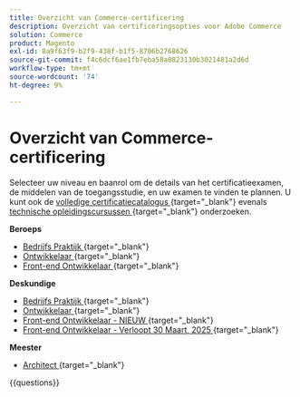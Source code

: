 ```yaml
---
title: Overzicht van Commerce-certificering
description: Overzicht van certificeringsopties voor Adobe Commerce
solution: Commerce
product: Magento
exl-id: 8a9f63f9-b2f9-438f-b1f5-8706b2768626
source-git-commit: f4c6dcf6ae1fb7eba58a0823130b3021481a2d6d
workflow-type: tm+mt
source-wordcount: '74'
ht-degree: 9%

---
```


# Overzicht van Commerce-certificering

Selecteer uw niveau en baanrol om de details van het certificatieexamen, de middelen van de toegangsstudie, en uw examen te vinden te plannen. U kunt ook de [ volledige certificatiecatalogus ](https://certification.adobe.com/certifications) {target="_blank"} evenals [ technische opleidingscursussen ](https://certification.adobe.com/courses/?/courses) {target="_blank"} onderzoeken.

**Beroeps**

* [ Bedrijfs Praktijk ](https://certification.adobe.com/certification/business-practitioner-professional) {target="_blank"} <!--AD0-E712-->
* [ Ontwikkelaar ](https://certification.adobe.com/certification/adobe-commerce-developer-professional-v2) {target="_blank"} <!--AD0-E724-->
* [ Front-end Ontwikkelaar ](https://certification.adobe.com/certification/front-end-developer-professional) {target="_blank"} <!--AD0-E721-->

**Deskundige**

* [ Bedrijfs Praktijk ](https://certification.adobe.com/certification/adobe-commerce-business-practitioner-expert) {target="_blank"} <!--AD0-E708-->
* [ Ontwikkelaar ](https://certification.adobe.com/certification/adobe-commerce-developer-expert-v2) {target="_blank"} <!--AD0-E716-->
* [ Front-end Ontwikkelaar - NIEUW ](https://certification.adobe.com/certification/front-end-developer-expert-v2) {target="_blank"} <!--AD0-E727-->
* [ Front-end Ontwikkelaar - Verloopt 30 Maart, 2025 ](https://certification.adobe.com/certification/front-end-developer-expert) {target="_blank"} <!--AD0-E720-->

**Meester**

* [ Architect ](https://certification.adobe.com/certification/commerce-architect-master) {target="_blank"} <!--AD0-E722-->

{{questions}}

